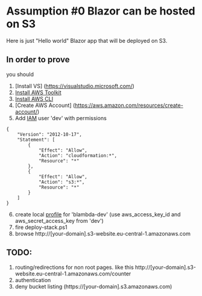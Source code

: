 # Assumption #0 Blazor can be hosted on S3

Here is just "Hello world" Blazor app that will be deployed on S3.

## In order to prove

you should
1. [Install VS] (https://visualstudio.microsoft.com/)
2. [Install AWS Toolkit](https://aws.amazon.com/visualstudio/)
3. [Install AWS CLI](https://aws.amazon.com/cli/)
4. [Create AWS Account] (https://aws.amazon.com/resources/create-account/)
5. Add [IAM](https://aws.amazon.com/iam/) user 'dev' with permissions
```
{
    "Version": "2012-10-17",
    "Statement": [
        {
            "Effect": "Allow",
            "Action": "cloudformation:*",
            "Resource": "*"
        },
        {
            "Effect": "Allow",
            "Action": "s3:*",
            "Resource": "*"
        }
    ]
}
```
6. create local [profile](https://docs.aws.amazon.com/cli/latest/userguide/cli-configure-profiles.html) for 'blambda-dev' (use aws_access_key_id and aws_secret_access_key from 'dev')
7. fire deploy-stack.ps1
8. browse http://[your-domain].s3-website.eu-central-1.amazonaws.com

## TODO:
1. routing/redirections for non root pages. like this http://[your-domain].s3-website.eu-central-1.amazonaws.com/counter
2. authentication
3. deny bucket listing (https://[your-domain].s3.amazonaws.com)
